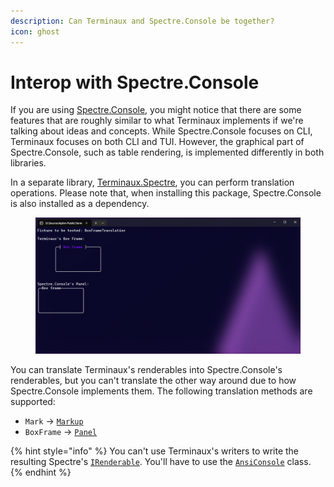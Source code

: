 ```yaml
---
description: Can Terminaux and Spectre.Console be together?
icon: ghost
---
```


# Interop with Spectre.Console

If you are using [Spectre.Console](https://www.nuget.org/packages/Spectre.Console), you might notice that there are some features that are roughly similar to what Terminaux implements if we're talking about ideas and concepts. While Spectre.Console focuses on CLI, Terminaux focuses on both CLI and TUI. However, the graphical part of Spectre.Console, such as table rendering, is implemented differently in both libraries.

In a separate library, [Terminaux.Spectre](https://www.nuget.org/packages/Terminaux.Spectre/), you can perform translation operations. Please note that, when installing this package, Spectre.Console is also installed as a dependency.

<figure><img src="../.gitbook/assets/image (66).png" alt=""><figcaption></figcaption></figure>

You can translate Terminaux's renderables into Spectre.Console's renderables, but you can't translate the other way around due to how Spectre.Console implements them. The following translation methods are supported:

* `Mark` -> [`Markup`](https://spectreconsole.net/markup)&#x20;
* `BoxFrame` -> [`Panel`](https://spectreconsole.net/widgets/panel)

{% hint style="info" %}
You can't use Terminaux's writers to write the resulting Spectre's [`IRenderable`](https://spectreconsole.net/api/spectre.console.rendering/irenderable/). You'll have to use the [`AnsiConsole`](https://spectreconsole.net/api/spectre.console/ansiconsole/) class.
{% endhint %}
